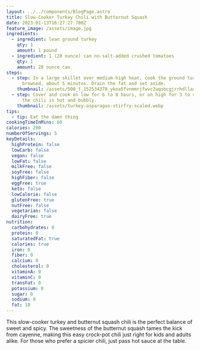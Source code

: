 ```yaml
---
layout: ../../components/BlogPage.astro
title: Slow-Cooker Turkey Chili with Butternut Squash
date: 2023-01-13T16:27:27.700Z
feature_image: /assets/image.jpg
ingredients:
  - ingredient: lean ground turkey
    qty: 1
    amount: 1 pound
  - ingredient: 1 (28 ounce) can no-salt-added crushed tomatoes
    qty: 1
    amount: 28 ounce can
steps:
  - step: In a large skillet over medium-high heat, cook the ground turkey until
      browned, about 5 minutes. Drain the fat and set aside.
    thumbnail: /assets/500_f_152534378_ykoa5fvnmmrjfwvc2uqobcgjrrhdllaa.webp
  - step: Cover and cook on low for 6 to 8 hours, or on high for 3 to 4 hours, until
      the chili is hot and bubbly.
    thumbnail: /assets/turkey-asparagus-stirfry-scaled.webp
tips:
  - tip: Eat the damn thing
cookingTimeInMins: 60
calories: 200
numberOfServings: 5
keyDetails:
  highProtein: false
  lowCarb: false
  vegan: false
  lowFat: false
  milkFree: false
  soyFree: false
  highFiber: false
  eggFree: true
  keto: false
  lowCalorie: false
  glutenFree: true
  nutFree: false
  vegetarian: false
  dairyFree: true
nutrition:
  carbohydrates: 0
  protein: 0
  saturatedFat: true
  calories: true
  iron: 0
  fiber: 0
  calcium: 0
  cholesterol: 0
  vitaminA: 0
  vitaminC: 0
  transFat: 0
  potassium: 0
  sugar: 0
  sodium: 0
  fat: 10
---
```

This slow-cooker turkey and butternut squash chili is the perfect balance of sweet and spicy. The sweetness of the butternut squash tames the kick from cayenne, making this easy crock-pot chili just right for kids and adults alike. For those who prefer a spicier chili, just pass hot sauce at the table.